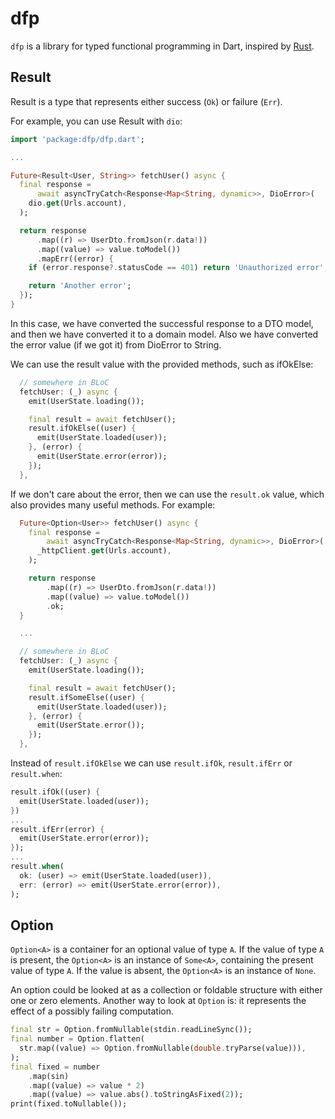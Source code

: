 # dfp

`dfp` is a library for typed functional programming in Dart, inspired by [Rust](https://www.rust-lang.org/).

## Result

Result is a type that represents either success (`Ok`) or failure (`Err`).

For example, you can use Result with `dio`:

```dart
import 'package:dfp/dfp.dart';

...

Future<Result<User, String>> fetchUser() async {
  final response =
      await asyncTryCatch<Response<Map<String, dynamic>>, DioError>(
    dio.get(Urls.account),
  );

  return response
      .map((r) => UserDto.fromJson(r.data!))
      .map((value) => value.toModel())
      .mapErr((error) {
    if (error.response?.statusCode == 401) return 'Unauthorized error';

    return 'Another error';
  });
}
```

In this case, we have converted the successful response to a DTO model, and then we have converted it to a domain model. Also we have converted the error value (if we got it) from DioError to String.

We can use the result value with the provided methods, such as ifOkElse:

```dart
  // somewhere in BLoC
  fetchUser: (_) async {
    emit(UserState.loading());

    final result = await fetchUser();
    result.ifOkElse((user) {
      emit(UserState.loaded(user));
    }, (error) {
      emit(UserState.error(error));
    });
  },
```

If we don't care about the error, then we can use the `result.ok` value, which also provides many useful methods. For example:

```dart
  Future<Option<User>> fetchUser() async {
    final response =
        await asyncTryCatch<Response<Map<String, dynamic>>, DioError>(
      _httpClient.get(Urls.account),
    );

    return response
        .map((r) => UserDto.fromJson(r.data!))
        .map((value) => value.toModel())
        .ok;
  }

  ...

  // somewhere in BLoC
  fetchUser: (_) async {
    emit(UserState.loading());

    final result = await fetchUser();
    result.ifSomeElse((user) {
      emit(UserState.loaded(user));
    }, (error) {
      emit(UserState.error());
    });
  },
```

Instead of `result.ifOkElse` we can use `result.ifOk`, `result.ifErr` or `result.when`:

```dart
result.ifOk((user) {
  emit(UserState.loaded(user));
})
...
result.ifErr(error) {
  emit(UserState.error(error));
});
...
result.when(
  ok: (user) => emit(UserState.loaded(user)),
  err: (error) => emit(UserState.error(error)),
);
```

## Option

`Option<A>` is a container for an optional value of type `A`. If the value of type `A` is present, the `Option<A>` is an instance of `Some<A>`, containing the present value of type `A`. If the value is absent, the `Option<A>` is an instance of `None`.

An option could be looked at as a collection or foldable structure with either one or zero elements.
Another way to look at `Option` is: it represents the effect of a possibly failing computation.

```dart
final str = Option.fromNullable(stdin.readLineSync());
final number = Option.flatten(
  str.map((value) => Option.fromNullable(double.tryParse(value))),
);
final fixed = number
    .map(sin)
    .map((value) => value * 2)
    .map((value) => value.abs().toStringAsFixed(2));
print(fixed.toNullable());
```
